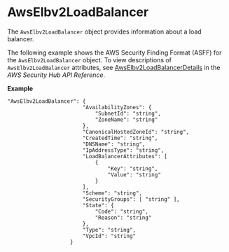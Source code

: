 # AwsElbv2LoadBalancer<a name="asff-resourcedetails-awselbv2loadbalancer"></a>

The `AwsElbv2LoadBalancer` object provides information about a load balancer\.

The following example shows the AWS Security Finding Format \(ASFF\) for the `AwsElbv2LoadBalancer` object\. To view descriptions of `AwsElbv2LoadBalancer` attributes, see [AwsElbv2LoadBalancerDetails](https://docs.aws.amazon.com/securityhub/1.0/APIReference/API_AwsElbv2LoadBalancerDetails.html) in the *AWS Security Hub API Reference*\.

**Example**

```
"AwsElbv2LoadBalancer": {
                        "AvailabilityZones": {
                            "SubnetId": "string",
                            "ZoneName": "string"
                        },
                        "CanonicalHostedZoneId": "string",
                        "CreatedTime": "string",
                        "DNSName": "string",
                        "IpAddressType": "string",
                        "LoadBalancerAttributes": [
                            {
                                "Key": "string",
                                "Value": "string"
                            }
                        ],
                        "Scheme": "string",
                        "SecurityGroups": [ "string" ],
                        "State": {
                            "Code": "string",
                            "Reason": "string"
                        },
                        "Type": "string",
                        "VpcId": "string"
                    }
```